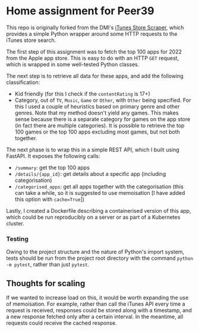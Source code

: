 # Home assignment for Peer39
This repo is originally forked from the DMI's [iTunes Store Scraper](https://github.com/digitalmethodsinitiative/itunes-app-scraper), which provides a simple Python wrapper around some HTTP requests to the iTunes store search.

The first step of this assignment was to fetch the top 100 apps for 2022 from the Apple app store. This is easy to do with an HTTP `GET` request, which is wrapped in some well-tested Python classes.

The next step is to retrieve all data for these apps, and add the following classification:
* Kid friendly (for this I check if the `contentRating` is 17+)
* Category, out of `TV`, `Music`, `Game` or `Other`, with `Other` being specified. For this I used a couple of heuristics based on primary genre and other genres. Note that my method doesn't yield any games. This makes sense because there is a separate category for games on the app store (in fact there are multiple categories). It is possible to retrieve the top 100 games or the top 100 apps excluding most games, but not both together.

The next phase is to wrap this in a simple REST API, which I built using FastAPI. It exposes the following calls:

* `/summary`: get the top 100 apps
* `/details/{app_id}`: get details about a specific app (including categorisation)
* `/categorised_apps`: get all apps together with the categorisation (this can take a while, so it is suggested to use memoisation [I have added this option with `cache=True`])

Lastly, I created a Dockerfile describing a containerised version of this app, which could be run reproducibly on a server or as part of a Kubernetes cluster.

### Testing
Owing to the project structure and the nature of Python's import system, tests should be run from the project root directory with the command `python -m pytest`, rather than just `pytest`.

## Thoughts for scaling
If we wanted to increase load on this, it would be worth expanding the use of memoisation. For example, rather than call the iTunes API every time a request is received, responses could be stored along with a timestamp, and a new response fetched only after a certain interval. In the meantime, all requests could receive the cached response.
